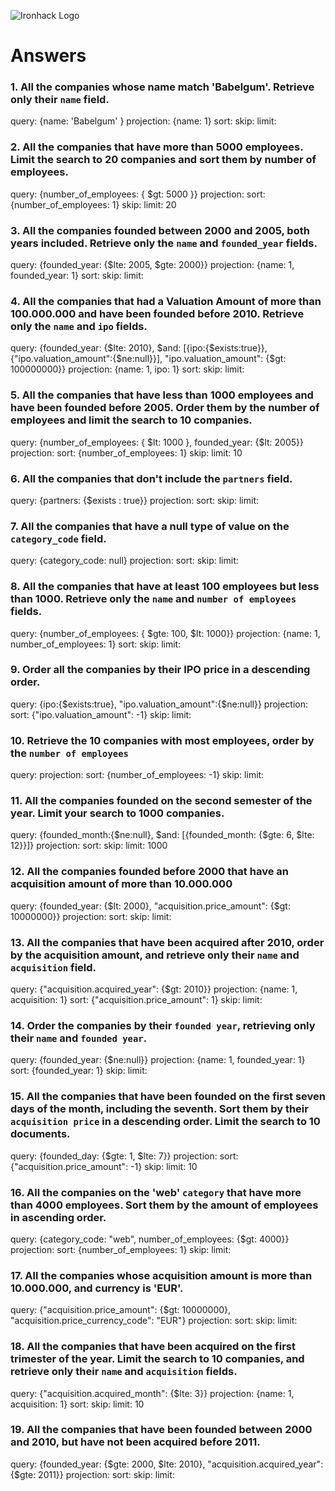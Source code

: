 ![Ironhack Logo](https://i.imgur.com/1QgrNNw.png)

# Answers

### 1. All the companies whose name match 'Babelgum'. Retrieve only their `name` field.

query: {name: 'Babelgum' }
projection: {name: 1}
sort: 
skip: 
limit:

### 2. All the companies that have more than 5000 employees. Limit the search to 20 companies and sort them by **number of employees**.

query: {number_of_employees: { $gt: 5000 }}
projection:
sort: {number_of_employees: 1}
skip: 
limit: 20

### 3. All the companies founded between 2000 and 2005, both years included. Retrieve only the `name` and `founded_year` fields.

query: {founded_year: {$lte: 2005, $gte: 2000}}
projection: {name: 1, founded_year: 1} 
sort: 
skip: 
limit:

### 4. All the companies that had a Valuation Amount of more than 100.000.000 and have been founded before 2010. Retrieve only the `name` and `ipo` fields.

query: {founded_year: {$lte: 2010}, $and: [{ipo:{$exists:true}}, {"ipo.valuation_amount":{$ne:null}}], "ipo.valuation_amount": {$gt: 100000000}}
projection: {name: 1, ipo: 1} 
sort: 
skip: 
limit:

### 5. All the companies that have less than 1000 employees and have been founded before 2005. Order them by the number of employees and limit the search to 10 companies.

query: {number_of_employees: { $lt: 1000 }, founded_year: {$lt: 2005}}
projection: 
sort: {number_of_employees: 1}
skip: 
limit: 10

### 6. All the companies that don't include the `partners` field.

query: {partners: {$exists : true}}
projection: 
sort: 
skip: 
limit:

### 7. All the companies that have a null type of value on the `category_code` field.

query: {category_code: null}
projection: 
sort: 
skip: 
limit:

### 8. All the companies that have at least 100 employees but less than 1000. Retrieve only the `name` and `number of employees` fields.

query: {number_of_employees: { $gte: 100, $lt:  1000}}
projection: {name: 1, number_of_employees: 1}
sort: 
skip: 
limit:

### 9. Order all the companies by their IPO price in a descending order.

query: {ipo:{$exists:true}, "ipo.valuation_amount":{$ne:null}}
projection: 
sort: {"ipo.valuation_amount": -1}
skip: 
limit:

### 10. Retrieve the 10 companies with most employees, order by the `number of employees`

query: 
projection: 
sort: {number_of_employees: -1}
skip: 
limit:

### 11. All the companies founded on the second semester of the year. Limit your search to 1000 companies.

query: {founded_month:{$ne:null}, $and: [{founded_month: {$gte: 6, $lte: 12}}]}
projection: 
sort: 
skip: 
limit: 1000

### 12. All the companies founded before 2000 that have an acquisition amount of more than 10.000.000

query: {founded_year: {$lt: 2000}, "acquisition.price_amount": {$gt: 10000000}}
projection: 
sort: 
skip: 
limit:


### 13. All the companies that have been acquired after 2010, order by the acquisition amount, and retrieve only their `name` and `acquisition` field.

query: {"acquisition.acquired_year": {$gt: 2010}}
projection: {name: 1, acquisition: 1}
sort: {"acquisition.price_amount": 1}
skip: 
limit:


### 14. Order the companies by their `founded year`, retrieving only their `name` and `founded year`.

query: {founded_year: {$ne:null}}
projection: {name: 1, founded_year: 1}
sort: {founded_year: 1}
skip: 
limit:


### 15. All the companies that have been founded on the first seven days of the month, including the seventh. Sort them by their `acquisition price` in a descending order. Limit the search to 10 documents.

query: {founded_day: {$gte: 1, $lte: 7}}
projection: 
sort: {"acquisition.price_amount": -1}
skip: 
limit: 10

### 16. All the companies on the 'web' `category` that have more than 4000 employees. Sort them by the amount of employees in ascending order.

query: {category_code: "web", number_of_employees: {$gt: 4000}} 
projection: 
sort: {number_of_employees: 1}
skip: 
limit:


### 17. All the companies whose acquisition amount is more than 10.000.000, and currency is 'EUR'.

query: {"acquisition.price_amount": {$gt: 10000000}, "acquisition.price_currency_code": "EUR"}
projection: 
sort: 
skip: 
limit:


### 18. All the companies that have been acquired on the first trimester of the year. Limit the search to 10 companies, and retrieve only their `name` and `acquisition` fields.

query: {"acquisition.acquired_month": {$lte: 3}}
projection: {name: 1, acquisition: 1}
sort: 
skip: 
limit: 10


### 19. All the companies that have been founded between 2000 and 2010, but have not been acquired before 2011.

query: {founded_year: {$gte: 2000, $lte: 2010}, "acquisition.acquired_year": {$gte: 2011}}
projection: 
sort: 
skip: 
limit:

